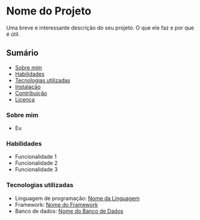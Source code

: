 # Nome do Projeto

Uma breve e interessante descrição do seu projeto. O que ele faz e por que é útil.

## Sumário

* [Sobre mim](#sobre-mim)
* [Habilidades](#habilidades)
* [Tecnologias utilizadas](#tecnologias-utilizadas)
* [Instalação](#instalação)
* [Contribuição](#contribuição)
* [Licença](#licença)

### Sobre mim
- Eu

### Habilidades

* Funcionalidade 1
* Funcionalidade 2
* Funcionalidade 3

### Tecnologias utilizadas

* Linguagem de programação: [Nome da Linguagem](link-para-a-documentação)
* Framework: [Nome do Framework](link-para-a-documentação)
* Banco de dados: [Nome do Banco de Dados](link-para-a-documentação)
